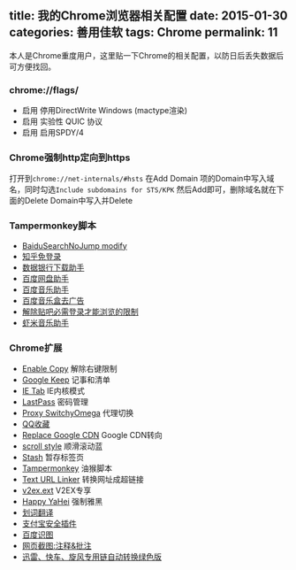 title: 我的Chrome浏览器相关配置
date: 2015-01-30
categories: 善用佳软
tags: Chrome
permalink: 11
---
本人是Chrome重度用户，这里贴一下Chrome的相关配置，以防日后丢失数据后可方便找回。

### chrome://flags/
- 启用 停用DirectWrite Windows (mactype渲染)
- 启用 实验性 QUIC 协议
- 启用 启用SPDY/4

### Chrome强制http定向到https
打开到`chrome://net-internals/#hsts` 在Add Domain 项的Domain中写入域名，同时勾选`Include subdomains for STS/KPK` 然后Add即可，删除域名就在下面的Delete Domain中写入并Delete

### Tampermonkey脚本
- [BaiduSearchNoJump modify](https://greasyfork.org/zh-CN/scripts/7152-baidusearchnojump-modify-by-ted423)
- [知乎免登录](http://tiansh.github.io/us-else/zhihu_visitor/)
- [数据银行下载助手](https://greasyfork.org/zh-CN/scripts/3193-%E6%95%B0%E6%8D%AE%E9%93%B6%E8%A1%8C%E4%B8%8B%E8%BD%BD%E5%8A%A9%E6%89%8B)
- [百度网盘助手](https://greasyfork.org/zh-CN/scripts/986-%E7%99%BE%E5%BA%A6%E7%BD%91%E7%9B%98%E5%8A%A9%E6%89%8B)
- [百度音乐助手](https://greasyfork.org/zh-CN/scripts/483-%E7%99%BE%E5%BA%A6%E9%9F%B3%E4%B9%90%E5%8A%A9%E6%89%8B)
- [百度音乐盒去广告](https://greasyfork.org/zh-CN/scripts/2248-%E7%99%BE%E5%BA%A6%E9%9F%B3%E4%B9%90%E7%9B%92%E5%8E%BB%E5%B9%BF%E5%91%8A)
- [解除贴吧必需登录才能浏览的限制](https://greasyfork.org/zh-CN/scripts/5999-%E8%A7%A3%E9%99%A4%E8%B4%B4%E5%90%A7%E5%BF%85%E9%9C%80%E7%99%BB%E5%BD%95%E6%89%8D%E8%83%BD%E6%B5%8F%E8%A7%88%E7%9A%84%E9%99%90%E5%88%B6)
- [虾米音乐助手](https://greasyfork.org/zh-CN/scripts/987-%E8%99%BE%E7%B1%B3%E9%9F%B3%E4%B9%90%E5%8A%A9%E6%89%8B)

### Chrome扩展
- [Enable Copy](https://chrome.google.com/webstore/detail/enable-copy/lmnganadkecefnhncokdlaohlkneihio?utm_source=chrome-app-launcher-info-dialog) 解除右键限制
- [Google Keep](https://chrome.google.com/webstore/detail/google-keep-notes-and-lis/hmjkmjkepdijhoojdojkdfohbdgmmhki?utm_source=chrome-app-launcher-info-dialog) 记事和清单
- [IE Tab](https://chrome.google.com/webstore/detail/hehijbfgiekmjfkfjpbkbammjbdenadd?utm_source=chrome-app-launcher-info-dialog) IE内核模式
- [LastPass](https://chrome.google.com/webstore/detail/lastpass-free-password-ma/hdokiejnpimakedhajhdlcegeplioahd?utm_source=chrome-app-launcher-info-dialog) 密码管理
- [Proxy SwitchyOmega](https://chrome.google.com/webstore/detail/padekgcemlokbadohgkifijomclgjgif?utm_source=chrome-app-launcher-info-dialog) 代理切换
- [QQ收藏](https://chrome.google.com/webstore/detail/ggllcioagamdajojjpjanhhbdknngbdh?utm_source=chrome-app-launcher-info-dialog)
- [Replace Google CDN](https://chrome.google.com/webstore/detail/kpampjmfiopfpkkepbllemkibefkiice?utm_source=chrome-app-launcher-info-dialog) Google CDN转向
- [scroll style](https://chrome.google.com/webstore/detail/lcfiapjcgfnalnpmgfoebehefdeekado?utm_source=chrome-app-launcher-info-dialog) 顺滑滚动蓝
- [Stash](https://chrome.google.com/webstore/detail/stash/bnhjedgfogckebfhnlicnkbdjlmpibck?utm_source=chrome-app-launcher-info-dialog) 暂存标签页
- [Tampermonkey](https://chrome.google.com/webstore/detail/dhdgffkkebhmkfjojejmpbldmpobfkfo?utm_source=chrome-app-launcher-info-dialog) 油猴脚本
- [Text URL Linker](https://chrome.google.com/webstore/detail/text-url-linker/aegfbpchoheaflicfmggkmlmcccpjpgd?utm_source=chrome-app-launcher-info-dialog) 转换网址成超链接
- [v2ex.ext](https://chrome.google.com/webstore/detail/cibnlngbgpkcmbiilfdeekaojmfhimag?utm_source=chrome-app-launcher-info-dialog) V2EX专享
- [Happy YaHei](https://chrome.google.com/webstore/detail/jjeknnigbkhhilfjhoijbddeaihdpmdi?utm_source=chrome-app-launcher-info-dialog) 强制雅黑
- [划词翻译](https://chrome.google.com/webstore/detail/%E5%88%92%E8%AF%8D%E7%BF%BB%E8%AF%91/ikhdkkncnoglghljlkmcimlnlhkeamad/support)
- [支付宝安全插件](https://chrome.google.com/webstore/detail/lapoiohkeidniicbalnfmakkbnpejgbi?utm_source=chrome-app-launcher-info-dialog)
- [百度识图](https://chrome.google.com/webstore/detail/%E7%99%BE%E5%BA%A6%E8%AF%86%E5%9B%BE/ckphchjljlekndhjifdfpmmnlaijimcd?utm_source=chrome-app-launcher-info-dialog)
- [网页截图:注释&批注](https://chrome.google.com/webstore/detail/alelhddbbhepgpmgidjdcjakblofbmce?utm_source=chrome-app-launcher-info-dialog)
- [迅雷、快车、旋风专用链自动转换绿色版](https://chrome.google.com/webstore/detail/%E8%BF%85%E9%9B%B7%E3%80%81%E5%BF%AB%E8%BD%A6%E3%80%81%E6%97%8B%E9%A3%8E%E4%B8%93%E7%94%A8%E9%93%BE%E8%87%AA%E5%8A%A8%E8%BD%AC%E6%8D%A2%E7%BB%BF%E8%89%B2%E7%89%88/keoppklbljbnecjcpehjlmdcdibpdclf?utm_source=chrome-app-launcher-info-dialog)